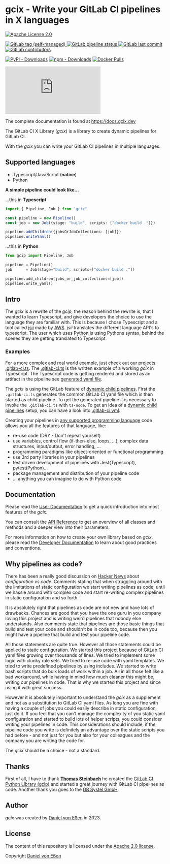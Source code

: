 # gcix - Write your GitLab CI pipelines in X languages

[![Apache License 2.0](https://img.shields.io/gitlab/license/gcix%2Fgcix)](https://gitlab.com/gcix/gcix/-/blob/main/LICENSE)

[![GitLab tag (self-managed)](https://img.shields.io/gitlab/v/tag/gcix%2Fgcix?logo=git&color=bright%20green)
](https://gitlab.com/gcix/gcix/-/tags)
[![GitLab pipeline status](https://img.shields.io/gitlab/pipeline-status/gcix%2Fgcix?logo=gitlab)
](https://gitlab.com/gcix/gcix/-/pipelines)
[![GitLab last commit](https://img.shields.io/gitlab/last-commit/Gcix%2Fgcix?logo=git)](https://gitlab.com/gcix/gcix/-/commits/main/)
[![GitLab contributors](https://img.shields.io/gitlab/contributors/gcix%2Fgcix?logo=git&color=bright%20green)](https://gitlab.com/gcix/gcix)

[![PyPI - Downloads](https://img.shields.io/pypi/dm/gcix?label=PyPI%20Downloads&logo=python&color=blue)](https://pypi.org/project/gcix/)
[![npm - Downloads](https://img.shields.io/npm/dm/%40gcix/gcix?label=NPM%20downloads&color=blue)](https://www.npmjs.com/package/@gcix/gcix)
[![Docker Pulls](https://img.shields.io/docker/pulls/gcix/gcix?label=Docker%20Pulls&logo=docker&color=blue)](https://hub.docker.com/r/gcix/gcix)

![Matrix](https://img.shields.io/matrix/gcix%3Amatrix.org?logo=matrix&label=Matrix)

The complete documentation is found at <https://docs.gcix.dev>

The GitLab CI X Library (*gcix*) is a library to create dynamic pipelines for GitLab CI.

With the *gcix* you can write your GitLab CI pipelines in multiple languages.

## Supported languages

* Typescript/JavaScript (**native**)
* Python

**A simple pipeline could look like...**

...this in **Typescript**

``` typescript
import { Pipeline, Job } from "gcix"

const pipeline = new Pipeline()
const job = new Job({stage: "build", scripts: ["docker build ."]})

pipeline.addChildren({jobsOrJobCollections: [job]})
pipeline.writeYaml()
```

...this in **Python**

``` python
from gcip import Pipeline, Job

pipeline = Pipeline()
job      = Job(stage="build", scripts=["docker build ."])

pipeline.add_children(jobs_or_job_collections=[job])
pipeline.write_yaml()
```

## Intro

The *gcix* is a rewrite of the *gcip*, the reason behind the rewrite is, that I wanted to learn Typescript, and give
developers the choice to use the language they are familiar with. This is because I chose Typescript and a tool called [jsii][10] made by [AWS][11].
*jsii* translates the different language API's to typescript. The user which uses Python is using Pythons syntax, behind the scenes they are getting
translated to Typescript.

### Examples

For a more complex and real world example, just check out our projects [.gitlab-ci.ts][1]. The [.gitlab-ci.ts][1] is the written example of a working *gcix* in Typescript. The Typescript code is getting rendered and stored as an artifact in the pipeline see [generated yaml file][2].

The *gcix* is using the GitLab feature of [dynamic child pipelines][3]. First the `.gitlab-ci.ts` generates the common GitLab CI yaml file which is then started as child pipeline. To get the generated pipeline it is necessary to invoke the `.gitlab-ci.ts` with `ts-node`. To get an idea of a [dynamic child pipelines][3] setup, you can have a look into [.gitlab-ci.yml][4].

Creating your pipelines in [any supported programming language](#supported-languages) code allows you all the features of that language, like:

* re-use code (DRY - Don't repeat yourself)
* use variables, control flow (if-then-else, loops, ...), complex data structures, input/output, error handling, ...
* programming paradigms like object-oriented or functional programming
* use 3rd party libraries in your pipelines
* test driven development of pipelines with Jest(Typescript), pytest(Python)...
* package management and distribution of your pipeline code
* ... anything you can imagine to do with Python code

## Documentation

Please read the [User Documentation][12] to get a quick introduction into most
features of the *gcix*.

You can consult the [API Reference][13] to get an overview of all classes and methods
and a deeper view into their parameters.

For more information on how to create your own library based on *gcix*, please read the [Developer Documentation][14]
to learn about good practices and conventions.

## Why pipelines as code?

There has been a really good discussion on [Hacker News][5] about *configuration vs code*.
Comments stating that when struggling around with the limitations of static configuration we start writing pipelines as code, until we hassle
around with complex code and start re-writing complex pipelines in static configuration and so forth.

It is absolutely right that pipelines as code are not new and have lots of drawbacks. Chances are good that you have the one guru in you company
loving this project and is writing weird pipelines that nobody else understands. Also comments state that pipelines are those basic things that
build and test your code and shouldn't be in code too, because then you might have a pipeline that build and test your pipeline code.

All those statements are quite true. However all those statements could be applied to static configuration. We started this project because of
GitLab CI yaml files growing over thousands of lines. We tried to implement some logic with clunky rule sets. We tried to re-use code with yaml templates.
We tried to write predefined pipelines by using includes. We started to write bash scripts that do bulk loads of work within a job. All in all
those felt like a bad workaround, while having in mind how much cleaner this might be, writing our pipelines in code. That is why we started
this project and since using it with great success.

However it is absolutely important to understand the *gcix* as a supplement and not as a substitution to GitLab CI yaml files. As long you are fine
with having a couple of jobs you could easily describe in static configuration, just do it. If you feel that you can't manage the complexity of
you static yaml configuration and started to build lots of helper scripts, you could consider writing your pipelines in code. This considerations
should include, if the pipeline code you write is definitely an advantage over the static scripts you had before - and not just for you but also
for your colleagues and the company you are writing the code for.

The *gcix* should be a choice - not a standard.

## Thanks

First of all, I have to thank [**Thomas Steinbach**][7] he created the [GitLab CI Python Library (gcip)][6] and started a great journey with GitLab CI pipelines as code.
Another thank you goes to the [DB Systel GmbH][8].

## Author

*gcix* was created by [Daniel von Eßen][9] in 2023.

## License

The content of this repository is licensed under the [Apache 2.0 license][15].

Copyright [Daniel von Eßen][9]

[1]: https://gitlab.com/gcix/gcix/-/blob/main/.gitlab-ci.ts
[2]: https://gitlab.com/gcix/gcix/-/jobs/artifacts/main/browse?job=generate-pipeline
[3]: https://docs.gitlab.com/ee/ci/parent_child_pipelines.html#dynamic-child-pipelines
[4]: https://gitlab.com/gcix/gcix/-/blob/main/.gitlab-ci.yml
[5]: https://news.ycombinator.com/item?id=26986493#26988105
[6]: https://gitlab.com/dbsystel/gitlab-ci-python-library
[7]: https://gitlab.com/thomassteinbach
[8]: https://www.dbsystel.de/
[9]: https://gitlab.com/dvonessen
[10]: https://aws.github.io/jsii/
[11]: https://aws.amazon.com/de/
[12]: https://docs.gcix.dev
[13]: https://docs.gcix.dev/api/
[14]: https://docs.gcix.dev/developer/
[15]: http://www.apache.org/licenses/LICENSE-2.0
